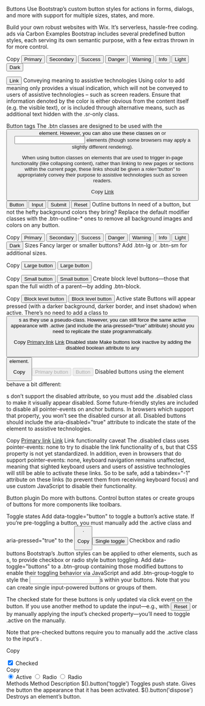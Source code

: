 

Buttons
Use Bootstrap’s custom button styles for actions in forms, dialogs, and more with support for multiple sizes, states, and more.

Build your own robust websites with Wix. It’s serverless, hassle-free coding.
ads via Carbon
Examples
Bootstrap includes several predefined button styles, each serving its own semantic purpose, with a few extras thrown in for more control.

        
Copy
<button type="button" class="btn btn-primary">Primary</button>
<button type="button" class="btn btn-secondary">Secondary</button>
<button type="button" class="btn btn-success">Success</button>
<button type="button" class="btn btn-danger">Danger</button>
<button type="button" class="btn btn-warning">Warning</button>
<button type="button" class="btn btn-info">Info</button>
<button type="button" class="btn btn-light">Light</button>
<button type="button" class="btn btn-dark">Dark</button>

<button type="button" class="btn btn-link">Link</button>
Conveying meaning to assistive technologies
Using color to add meaning only provides a visual indication, which will not be conveyed to users of assistive technologies – such as screen readers. Ensure that information denoted by the color is either obvious from the content itself (e.g. the visible text), or is included through alternative means, such as additional text hidden with the .sr-only class.

Button tags
The .btn classes are designed to be used with the <button> element. However, you can also use these classes on <a> or <input> elements (though some browsers may apply a slightly different rendering).

When using button classes on <a> elements that are used to trigger in-page functionality (like collapsing content), rather than linking to new pages or sections within the current page, these links should be given a role="button" to appropriately convey their purpose to assistive technologies such as screen readers.

    
Copy
<a class="btn btn-primary" href="#" role="button">Link</a>
<button class="btn btn-primary" type="submit">Button</button>
<input class="btn btn-primary" type="button" value="Input">
<input class="btn btn-primary" type="submit" value="Submit">
<input class="btn btn-primary" type="reset" value="Reset">
Outline buttons
In need of a button, but not the hefty background colors they bring? Replace the default modifier classes with the .btn-outline-* ones to remove all background images and colors on any button.

       
Copy
<button type="button" class="btn btn-outline-primary">Primary</button>
<button type="button" class="btn btn-outline-secondary">Secondary</button>
<button type="button" class="btn btn-outline-success">Success</button>
<button type="button" class="btn btn-outline-danger">Danger</button>
<button type="button" class="btn btn-outline-warning">Warning</button>
<button type="button" class="btn btn-outline-info">Info</button>
<button type="button" class="btn btn-outline-light">Light</button>
<button type="button" class="btn btn-outline-dark">Dark</button>
Sizes
Fancy larger or smaller buttons? Add .btn-lg or .btn-sm for additional sizes.

 
Copy
<button type="button" class="btn btn-primary btn-lg">Large button</button>
<button type="button" class="btn btn-secondary btn-lg">Large button</button>
 
Copy
<button type="button" class="btn btn-primary btn-sm">Small button</button>
<button type="button" class="btn btn-secondary btn-sm">Small button</button>
Create block level buttons—those that span the full width of a parent—by adding .btn-block.

Copy
<button type="button" class="btn btn-primary btn-lg btn-block">Block level button</button>
<button type="button" class="btn btn-secondary btn-lg btn-block">Block level button</button>
Active state
Buttons will appear pressed (with a darker background, darker border, and inset shadow) when active. There’s no need to add a class to <button>s as they use a pseudo-class. However, you can still force the same active appearance with .active (and include the aria-pressed="true" attribute) should you need to replicate the state programmatically.

 
Copy
<a href="#" class="btn btn-primary btn-lg active" role="button" aria-pressed="true">Primary link</a>
<a href="#" class="btn btn-secondary btn-lg active" role="button" aria-pressed="true">Link</a>
Disabled state
Make buttons look inactive by adding the disabled boolean attribute to any <button> element.

 
Copy
<button type="button" class="btn btn-lg btn-primary" disabled>Primary button</button>
<button type="button" class="btn btn-secondary btn-lg" disabled>Button</button>
Disabled buttons using the <a> element behave a bit different:

<a>s don’t support the disabled attribute, so you must add the .disabled class to make it visually appear disabled.
Some future-friendly styles are included to disable all pointer-events on anchor buttons. In browsers which support that property, you won’t see the disabled cursor at all.
Disabled buttons should include the aria-disabled="true" attribute to indicate the state of the element to assistive technologies.
 
Copy
<a href="#" class="btn btn-primary btn-lg disabled" role="button" aria-disabled="true">Primary link</a>
<a href="#" class="btn btn-secondary btn-lg disabled" role="button" aria-disabled="true">Link</a>
Link functionality caveat
The .disabled class uses pointer-events: none to try to disable the link functionality of <a>s, but that CSS property is not yet standardized. In addition, even in browsers that do support pointer-events: none, keyboard navigation remains unaffected, meaning that sighted keyboard users and users of assistive technologies will still be able to activate these links. So to be safe, add a tabindex="-1" attribute on these links (to prevent them from receiving keyboard focus) and use custom JavaScript to disable their functionality.

Button plugin
Do more with buttons. Control button states or create groups of buttons for more components like toolbars.

Toggle states
Add data-toggle="button" to toggle a button’s active state. If you’re pre-toggling a button, you must manually add the .active class and aria-pressed="true" to the <button>.

 Copy
<button type="button" class="btn btn-primary" data-toggle="button" aria-pressed="false" autocomplete="off">
  Single toggle
</button>
Checkbox and radio buttons
Bootstrap’s .button styles can be applied to other elements, such as <label>s, to provide checkbox or radio style button toggling. Add data-toggle="buttons" to a .btn-group containing those modified buttons to enable their toggling behavior via JavaScript and add .btn-group-toggle to style the <input>s within your buttons. Note that you can create single input-powered buttons or groups of them.

The checked state for these buttons is only updated via click event on the button. If you use another method to update the input—e.g., with <input type="reset"> or by manually applying the input’s checked property—you’ll need to toggle .active on the <label> manually.

Note that pre-checked buttons require you to manually add the .active class to the input’s <label>.

 Copy
<div class="btn-group-toggle" data-toggle="buttons">
  <label class="btn btn-secondary active">
    <input type="checkbox" checked autocomplete="off"> Checked
  </label>
</div>
 Copy
<div class="btn-group btn-group-toggle" data-toggle="buttons">
  <label class="btn btn-secondary active">
    <input type="radio" name="options" id="option1" autocomplete="off" checked> Active
  </label>
  <label class="btn btn-secondary">
    <input type="radio" name="options" id="option2" autocomplete="off"> Radio
  </label>
  <label class="btn btn-secondary">
    <input type="radio" name="options" id="option3" autocomplete="off"> Radio
  </label>
</div>
Methods
Method	Description
$().button('toggle')	Toggles push state. Gives the button the appearance that it has been activated.
$().button('dispose')	Destroys an element’s button.
